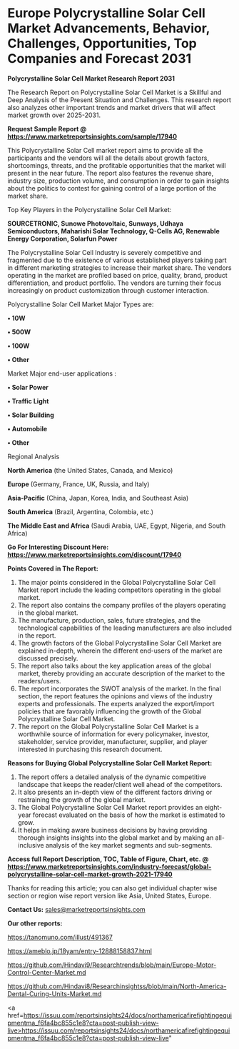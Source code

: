 # Europe Polycrystalline Solar Cell Market Advancements, Behavior, Challenges, Opportunities, Top Companies and Forecast 2031

<strong>Polycrystalline Solar Cell Market Research Report 2031</strong>

The Research Report on Polycrystalline Solar Cell Market is a Skillful and Deep Analysis of the Present Situation and Challenges. This research report also analyzes other important trends and market drivers that will affect market growth over 2025-2031.

<strong>Request Sample Report @ <a href=https://www.marketreportsinsights.com/sample/17940>https://www.marketreportsinsights.com/sample/17940</a></strong>

This Polycrystalline Solar Cell market report aims to provide all the participants and the vendors will all the details about growth factors, shortcomings, threats, and the profitable opportunities that the market will present in the near future. The report also features the revenue share, industry size, production volume, and consumption in order to gain insights about the politics to contest for gaining control of a large portion of the market share.

Top Key Players in the Polycrystalline Solar Cell Market:

<strong>SOURCETRONIC, Sunowe Photovoltaic, Sunways, Udhaya Semiconductors, Maharishi Solar Technology, Q-Cells AG, Renewable Energy Corporation, Solarfun Power</strong>

The Polycrystalline Solar Cell Industry is severely competitive and fragmented due to the existence of various established players taking part in different marketing strategies to increase their market share. The vendors operating in the market are profiled based on price, quality, brand, product differentiation, and product portfolio. The vendors are turning their focus increasingly on product customization through customer interaction.

Polycrystalline Solar Cell Market Major Types are:

<strong>• 10W

• 500W

• 100W

• Other</strong>

Market Major end-user applications :

<strong>• Solar Power

• Traffic Light

• Solar Building

• Automobile

• Other</strong>

Regional Analysis

</u><strong><b>North America</b></strong> (the United States, Canada, and Mexico)

<strong><b>Europe </b></strong>(Germany, France, UK, Russia, and Italy)

<strong><b>Asia-Pacific</b></strong> (China, Japan, Korea, India, and Southeast Asia)

<strong><b>South America</b></strong> (Brazil, Argentina, Colombia, etc.)

<strong><b>The Middle East and Africa</b></strong> (Saudi Arabia, UAE, Egypt, Nigeria, and South Africa)

<strong>Go For Interesting Discount Here: <a href=https://www.marketreportsinsights.com/discount/17940>https://www.marketreportsinsights.com/discount/17940</a></strong>

<strong>Points Covered in The Report:</strong>
<ol>
  <li>The major points considered in the Global Polycrystalline Solar Cell Market report include the leading competitors operating in the global market.</li>
  <li>The report also contains the company profiles of the players operating in the global market.</li>
  <li>The manufacture, production, sales, future strategies, and the technological capabilities of the leading manufacturers are also included in the report.</li>
  <li>The growth factors of the Global Polycrystalline Solar Cell Market are explained in-depth, wherein the different end-users of the market are discussed precisely.</li>
  <li>The report also talks about the key application areas of the global market, thereby providing an accurate description of the market to the readers/users.</li>
  <li>The report incorporates the SWOT analysis of the market. In the final section, the report features the opinions and views of the industry experts and professionals. The experts analyzed the export/import policies that are favorably influencing the growth of the Global Polycrystalline Solar Cell Market.</li>
  <li>The report on the Global Polycrystalline Solar Cell Market is a worthwhile source of information for every policymaker, investor, stakeholder, service provider, manufacturer, supplier, and player interested in purchasing this research document.</li>
</ol>
<strong>Reasons for Buying Global Polycrystalline Solar Cell Market Report:</strong>

<ol>
  <li>The report offers a detailed analysis of the dynamic competitive landscape that keeps the reader/client well ahead of the competitors.</li>
  <li>It also presents an in-depth view of the different factors driving or restraining the growth of the global market.</li>
  <li>The Global Polycrystalline Solar Cell Market report provides an eight-year forecast evaluated on the basis of how the market is estimated to grow.</li>
  <li>It helps in making aware business decisions by having providing thorough insights insights into the global market and by making an all-inclusive analysis of the key market segments and sub-segments.</li>
</ol>
<strong>Access full Report Description, TOC, Table of Figure, Chart, etc. @ <a href=https://www.marketreportsinsights.com/industry-forecast/global-polycrystalline-solar-cell-market-growth-2021-17940>https://www.marketreportsinsights.com/industry-forecast/global-polycrystalline-solar-cell-market-growth-2021-17940</a></strong>


Thanks for reading this article; you can also get individual chapter wise section or region wise report version like Asia, United States, Europe.

<strong>Contact Us:</strong>
sales@marketreportsinsights.com

<strong>Our other reports:</strong>

<a href=https://tanomuno.com/illust/491367>https://tanomuno.com/illust/491367</a>

<a href=https://ameblo.jp/18yam/entry-12888158837.html>https://ameblo.jp/18yam/entry-12888158837.html</a>

<a href=https://github.com/Hindavi9/Researchtrends/blob/main/Europe-Motor-Control-Center-Market.md>https://github.com/Hindavi9/Researchtrends/blob/main/Europe-Motor-Control-Center-Market.md</a>

<a href=https://github.com/Hindavi8/Researchinsightss/blob/main/North-America-Dental-Curing-Units-Market.md>https://github.com/Hindavi8/Researchinsightss/blob/main/North-America-Dental-Curing-Units-Market.md</a>

<a href=https://issuu.com/reportsinsights24/docs/northamericafirefightingequipmentma_f6fa4bc855c1e8?cta=post-publish-view-live>https://issuu.com/reportsinsights24/docs/northamericafirefightingequipmentma_f6fa4bc855c1e8?cta=post-publish-view-live</a>"
